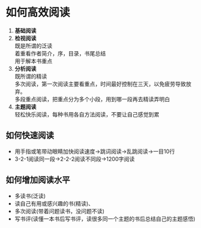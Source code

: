 # 如何高效阅读

1. **基础阅读**
2. **检视阅读**  
    既是所谓的泛读  
    着重看作者简介，序，目录，书尾总结  
    用于解本书重点
3. **分析阅读**  
    既所谓的精读  
    多次阅读，第一次阅读主要看重点，时间最好控制在三天，以免疲劳导致放弃。  
    多段重点阅读，把重点分为多个小段，用到哪一段再去精读弄明白
4. **主题阅读**  
    轻松快乐阅读，每种书用各自方法阅读，不要让自己感觉到累  


## 如何快速阅读  
*  用手指或笔带动眼睛加快阅读速度->跳词阅读->乱跳阅读->一目10行  
*  3-2-1阅读同一段->2-2-2阅读不同段->1200字阅读  



## 如何增加阅读水平
* 多读书(泛读)  
* 读自己有用或感兴趣的书(精读)、
* 多次阅读(带着问题读书，没问题不读)
* 写书评(读懂一本书后写书评，读很多同一个主题的书后总结自己的主题感悟)

